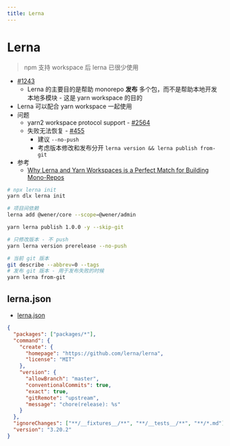 ```yaml
---
title: Lerna
---
```


# Lerna

> npm 支持 workspace 后 lerna 已很少使用

- [#1243](https://github.com/lerna/lerna/issues/1243#issuecomment-401396850)
  - Lerna 的主要目的是帮助 monorepo **发布** 多个包，而不是帮助本地开发本地多模块 - 这是 yarn workspace 的目的
- Lerna 可以配合 yarn workspace 一起使用
- 问题
  - yarn2 workspace protocol support - [#2564](https://github.com/lerna/lerna/issues/2564)
  - 失败无法恢复 - [#455](https://github.com/lerna/lerna/issues/455)
    - 建议 `--no-push`
    - 考虑版本修改和发布分开 `lerna version && lerna publish from-git`
- 参考
  - [Why Lerna and Yarn Workspaces is a Perfect Match for Building Mono-Repos](https://doppelmutzi.github.io/monorepo-lerna-yarn-workspaces/)

```bash
# npx lerna init
yarn dlx lerna init

# 项目间依赖
lerna add @wener/core --scope=@wener/admin

yarn lerna publish 1.0.0 -y --skip-git

# 只修改版本 - 不 push
yarn lerna version prerelease --no-push

# 当前 git 版本
git describe --abbrev=0 --tags
# 发布 git 版本 - 用于发布失败的时候
yarn lerna from-git
```

## lerna.json

- [lerna.json](https://github.com/lerna/lerna#lernajson)

```json
{
  "packages": ["packages/*"],
  "command": {
    "create": {
      "homepage": "https://github.com/lerna/lerna",
      "license": "MIT"
    },
    "version": {
      "allowBranch": "master",
      "conventionalCommits": true,
      "exact": true,
      "gitRemote": "upstream",
      "message": "chore(release): %s"
    }
  },
  "ignoreChanges": ["**/__fixtures__/**", "**/__tests__/**", "**/*.md"],
  "version": "3.20.2"
}
```
